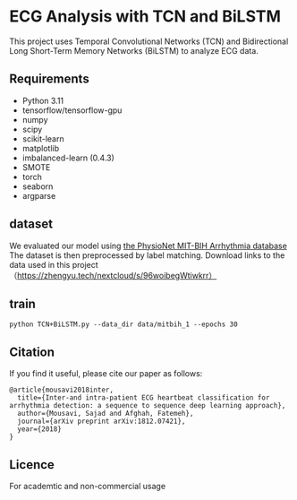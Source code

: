 # ECG Analysis with TCN and BiLSTM

This project uses Temporal Convolutional Networks (TCN) and Bidirectional Long Short-Term Memory Networks (BiLSTM) to analyze ECG data.

## Requirements
* Python 3.11
* tensorflow/tensorflow-gpu
* numpy
* scipy
* scikit-learn
* matplotlib
* imbalanced-learn (0.4.3)
* SMOTE
* torch
* seaborn
* argparse

## dataset
We evaluated our model using [the PhysioNet MIT-BIH Arrhythmia database](https://www.physionet.org/physiobank/database/mitdb/)
The dataset is then preprocessed by label matching.
Download links to the data used in this project（https://zhengyu.tech/nextcloud/s/96woibegWtiwkrr）

## train
```
python TCN+BiLSTM.py --data_dir data/mitbih_1 --epochs 30
```
## Citation
If you find it useful, please cite our paper as follows:

```
@article{mousavi2018inter,
  title={Inter-and intra-patient ECG heartbeat classification for arrhythmia detection: a sequence to sequence deep learning approach},
  author={Mousavi, Sajad and Afghah, Fatemeh},
  journal={arXiv preprint arXiv:1812.07421},
  year={2018}
}
```
## Licence 
For academtic and non-commercial usage 
